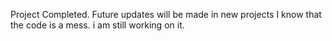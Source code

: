 Project Completed. Future updates will be made in new projects
I know that the code is a mess. i am still working on it.
